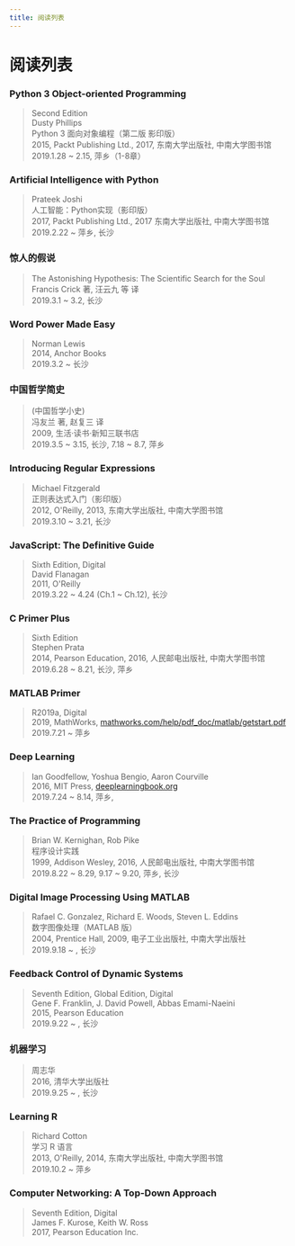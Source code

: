 ```yaml
---
title: 阅读列表
---
```


# 阅读列表

### Python 3 Object-oriented Programming
>Second Edition  
Dusty Phillips  
Python 3 面向对象编程（第二版 影印版）  
2015, Packt Publishing Ltd., 2017, 东南大学出版社, 中南大学图书馆  
2019.1.28 ~ 2.15, 萍乡（1-8章） 

### Artificial Intelligence with Python
>Prateek Joshi   
人工智能：Python实现（影印版）  
2017, Packt Publishing Ltd., 2017 东南大学出版社, 中南大学图书馆  
2019.2.22 ~ 萍乡, 长沙  

### 惊人的假说
>The Astonishing Hypothesis: The Scientific Search for the Soul  
Francis Crick 著, 汪云九 等 译  
2019.3.1 ~ 3.2, 长沙  

### Word Power Made Easy
>Norman Lewis  
2014, Anchor Books  
2019.3.2 ~  长沙  

### 中国哲学简史
>(中国哲学小史)  
冯友兰 著, 赵复三 译  
2009, 生活·读书·新知三联书店  
2019.3.5 ~ 3.15, 长沙, 7.18 ~ 8.7, 萍乡  

### Introducing Regular Expressions
>Michael Fitzgerald  
正则表达式入门（影印版）  
2012, O'Reilly, 2013, 东南大学出版社, 中南大学图书馆  
2019.3.10 ~ 3.21, 长沙  

### JavaScript: The Definitive Guide
>Sixth Edition, Digital  
David Flanagan  
2011, O'Reilly  
2019.3.22 ~ 4.24 (Ch.1 ~ Ch.12), 长沙    

### C Primer Plus
>Sixth Edition  
Stephen Prata  
2014, Pearson Education, 2016, 人民邮电出版社, 中南大学图书馆  
2019.6.28 ~ 8.21, 长沙, 萍乡

### MATLAB Primer
>R2019a, Digital  
2019, MathWorks, [mathworks.com/help/pdf_doc/matlab/getstart.pdf](http://www.mathworks.com/help/pdf_doc/matlab/getstart.pdf)  
2019.7.21 ~  萍乡

### Deep Learning
>Ian Goodfellow, Yoshua Bengio, Aaron Courville  
2016, MIT Press, [deeplearningbook.org](https://www.deeplearningbook.org)  
2019.7.24 ~ 8.14, 萍乡, 

### The Practice of Programming
>Brian W. Kernighan, Rob Pike  
程序设计实践  
1999, Addison Wesley, 2016, 人民邮电出版社, 中南大学图书馆  
2019.8.22 ~ 8.29, 9.17 ~ 9.20, 萍乡, 长沙

### Digital Image Processing Using MATLAB
>Rafael C. Gonzalez, Richard E. Woods, Steven L. Eddins  
数字图像处理（MATLAB 版）  
2004, Prentice Hall, 2009, 电子工业出版社, 中南大学出版社  
2019.9.18 ~  , 长沙

### Feedback Control of Dynamic Systems
>Seventh Edition, Global Edition, Digital    
Gene F. Franklin, J. David Powell, Abbas Emami-Naeini  
2015, Pearson Education  
2019.9.22 ~  , 长沙

### 机器学习
>周志华  
2016, 清华大学出版社  
2019.9.25 ~  , 长沙

### Learning R
>Richard Cotton  
学习 R 语言  
2013, O'Reilly, 2014, 东南大学出版社, 中南大学图书馆  
2019.10.2 ~  萍乡

### Computer Networking: A Top-Down Approach  
>Seventh Edition, Digital  
James F. Kurose, Keith W. Ross  
2017, Pearson Education Inc.   